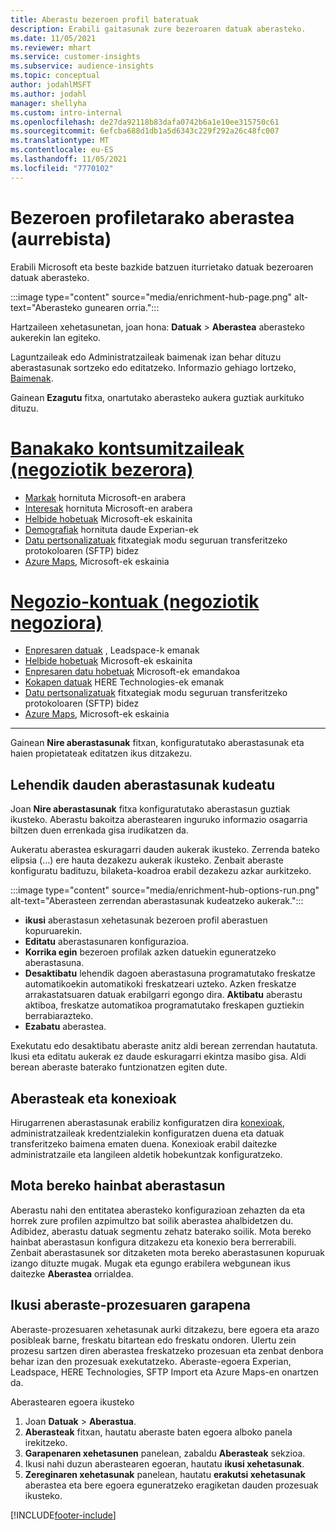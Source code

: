```yaml
---
title: Aberastu bezeroen profil bateratuak
description: Erabili gaitasunak zure bezeroaren datuak aberasteko.
ms.date: 11/05/2021
ms.reviewer: mhart
ms.service: customer-insights
ms.subservice: audience-insights
ms.topic: conceptual
author: jodahlMSFT
ms.author: jodahl
manager: shellyha
ms.custom: intro-internal
ms.openlocfilehash: de27da92118b83dafa0742b6a1e10ee315750c61
ms.sourcegitcommit: 6efcba688d1db1a5d6343c229f292a26c48fc007
ms.translationtype: MT
ms.contentlocale: eu-ES
ms.lasthandoff: 11/05/2021
ms.locfileid: "7770102"
---
```

# <a name="enrichment-for-customer-profiles-preview"></a>Bezeroen profiletarako aberastea (aurrebista)

Erabili Microsoft eta beste bazkide batzuen iturrietako datuak bezeroaren datuak aberasteko.

:::image type="content" source="media/enrichment-hub-page.png" alt-text="Aberasteko gunearen orria.":::

Hartzaileen xehetasunetan, joan hona: **Datuak** > **Aberastea** aberasteko aukerekin lan egiteko.  

Laguntzaileak edo Administratzaileak baimenak izan behar dituzu aberastasunak sortzeko edo editatzeko. Informazio gehiago lortzeko, [Baimenak](permissions.md).

Gainean **Ezagutu** fitxa, onartutako aberasteko aukera guztiak aurkituko dituzu.

# <a name="individual-consumers-b-to-c"></a>[Banakako kontsumitzaileak (negoziotik bezerora)](#tab/b2c)

- [Markak](enrichment-microsoft.md) hornituta Microsoft-en arabera
- [Interesak](enrichment-microsoft.md) hornituta Microsoft-en arabera
- [Helbide hobetuak](enrichment-enhanced-addresses.md) Microsoft-ek eskainita 
- [Demografiak](enrichment-experian.md) hornituta daude Experian-ek
- [Datu pertsonalizatuak](enrichment-SFTP-custom-import.md) fitxategiak modu seguruan transferitzeko protokoloaren (SFTP) bidez 
- [Azure Maps](enrichment-azure-maps.md), Microsoft-ek eskainia

# <a name="business-accounts-b-to-b"></a>[Negozio-kontuak (negoziotik negoziora)](#tab/b2b)

- [Enpresaren datuak](enrichment-leadspace.md) , Leadspace-k emanak
- [Helbide hobetuak](enrichment-enhanced-addresses.md) Microsoft-ek eskainita 
- [Enpresaren datu hobetuak](enrichment-enhanced-company-data.md) Microsoft-ek emandakoa
- [Kokapen datuak](enrichment-here.md) HERE Technologies-ek emanak 
- [Datu pertsonalizatuak](enrichment-SFTP-custom-import.md) fitxategiak modu seguruan transferitzeko protokoloaren (SFTP) bidez 
- [Azure Maps](enrichment-azure-maps.md), Microsoft-ek eskainia

---

Gainean **Nire aberastasunak** fitxan, konfiguratutako aberastasunak eta haien propietateak editatzen ikus ditzakezu.

## <a name="manage-existing-enrichments"></a>Lehendik dauden aberastasunak kudeatu

Joan **Nire aberastasunak** fitxa konfiguratutako aberastasun guztiak ikusteko. Aberastu bakoitza aberastearen inguruko informazio osagarria biltzen duen errenkada gisa irudikatzen da.

Aukeratu aberastea eskuragarri dauden aukerak ikusteko. Zerrenda bateko elipsia (...) ere hauta dezakezu aukerak ikusteko. Zenbait aberaste konfiguratu badituzu, bilaketa-koadroa erabil dezakezu azkar aurkitzeko.

:::image type="content" source="media/enrichment-hub-options-run.png" alt-text="Aberasteen zerrendan aberastasunak kudeatzeko aukerak.":::

- **ikusi** aberastasun xehetasunak bezeroen profil aberastuen kopuruarekin.
- **Editatu** aberastasunaren konfigurazioa.
- **Korrika egin** bezeroen profilak azken datuekin eguneratzeko aberastasuna.
- **Desaktibatu** lehendik dagoen aberastasuna programatutako freskatze automatikoekin automatikoki freskatzeari uzteko. Azken freskatze arrakastatsuaren datuak erabilgarri egongo dira. **Aktibatu** aberastu aktiboa, freskatze automatikoa programatutako freskapen guztiekin berrabiarazteko.
- **Ezabatu** aberastea.

Exekutatu edo desaktibatu aberaste anitz aldi berean zerrendan hautatuta. Ikusi eta editatu aukerak ez daude eskuragarri ekintza masibo gisa. Aldi berean aberaste baterako funtzionatzen egiten dute.

## <a name="enrichments-and-connections"></a>Aberasteak eta konexioak

Hirugarrenen aberastasunak erabiliz konfiguratzen dira [konexioak](connections.md), administratzaileak kredentzialekin konfiguratzen duena eta datuak transferitzeko baimena ematen duena. Konexioak erabil daitezke administratzaile eta langileen aldetik hobekuntzak konfiguratzeko.  

## <a name="multiple-enrichments-of-the-same-type"></a>Mota bereko hainbat aberastasun

Aberastu nahi den entitatea aberasteko konfigurazioan zehazten da eta horrek zure profilen azpimultzo bat soilik aberastea ahalbidetzen du. Adibidez, aberastu datuak segmentu zehatz baterako soilik. Mota bereko hainbat aberastasun konfigura ditzakezu eta konexio bera berrerabili. Zenbait aberastasunek sor ditzaketen mota bereko aberastasunen kopuruak izango dituzte mugak. Mugak eta egungo erabilera webgunean ikus daitezke **Aberastea** orrialdea.

## <a name="see-the-progress-of-the-enrichment-process"></a>Ikusi aberaste-prozesuaren garapena

Aberaste-prozesuaren xehetasunak aurki ditzakezu, bere egoera eta arazo posibleak barne, freskatu bitartean edo freskatu ondoren. Ulertu zein prozesu sartzen diren aberastea freskatzeko prozesuan eta zenbat denbora behar izan den prozesuak exekutatzeko. Aberaste-egoera Experian, Leadspace, HERE Technologies, SFTP Import eta Azure Maps-en onartzen da.

Aberastearen egoera ikusteko

1. Joan **Datuak** > **Aberastua**. 
1. **Aberasteak** fitxan, hautatu aberaste baten egoera alboko panela irekitzeko. 
1. **Garapenaren xehetasunen** panelean, zabaldu **Aberasteak** sekzioa. 
1. Ikusi nahi duzun aberastearen egoeran, hautatu **ikusi xehetasunak**. 
1. **Zereginaren xehetasunak** panelean, hautatu **erakutsi xehetasunak** aberastea eta bere egoera eguneratzeko eragiketan dauden prozesuak ikusteko. 

[!INCLUDE[footer-include](../includes/footer-banner.md)]
